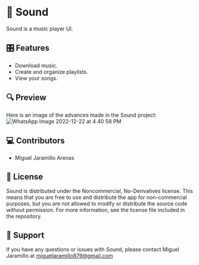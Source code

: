 # 🎵 Sound

Sound is a music player UI.

## 🎛️ Features

- Download music.
- Create and organize playlists.
- View your songs.


## 🔍 Preview

Here is an image of the advances made in the Sound project:
![WhatsApp Image 2022-12-22 at 4 40 58 PM](https://user-images.githubusercontent.com/85334763/209231013-7c77dde8-75ba-47ad-ab03-d9b82bd8fb27.jpeg)

## 💻 Contributors

- Miguel Jaramillo Arenas

## 📜 License

Sound is distributed under the Noncommercial, No-Derivatives license. This means that you are free to use and distribute the app for non-commercial purposes, but you are not allowed to modify or distribute the source code without permission. For more information, see the license file included in the repository.

## 📧 Support

If you have any questions or issues with Sound, please contact Miguel Jaramillo at migueljaramillo879@gmail.com
